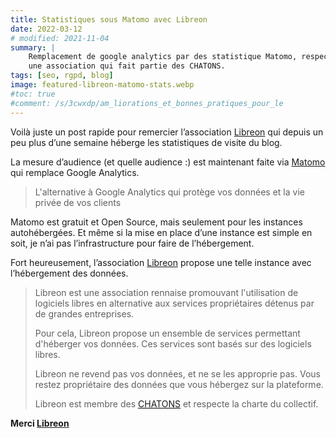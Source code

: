 ```yaml
---
title: Statistiques sous Matomo avec Libreon
date: 2022-03-12
# modified: 2021-11-04
summary: |
    Remplacement de google analytics par des statistique Matomo, respectueuses de la vie privée et hébergées en France par l’association Libreon. Libreon est 
    une association qui fait partie des CHATONS.
tags: [seo, rgpd, blog]
image: featured-libreon-matomo-stats.webp
#toc: true
#comment: /s/3cwxdp/am_liorations_et_bonnes_pratiques_pour_le
---
```


Voilà juste un post rapide pour remercier l’association [Libreon](https://libreon.fr/) qui depuis un peu plus d’une semaine héberge les statistiques de visite du blog. 

La mesure d’audience (et quelle audience :) est maintenant faite via [Matomo](https://fr.matomo.org/) qui remplace Google Analytics. 

> L'alternative à Google Analytics qui protège vos données et la vie privée de vos clients

Matomo est gratuit et Open Source, mais seulement pour les instances autohébergées. Et même si la mise en place d’une instance est simple en soit, je n’ai pas l’infrastructure pour faire de l’hébergement. 

Fort heureusement, l’association [Libreon](https://libreon.fr/) propose une telle instance avec l’hébergement des données. 

> Libreon est une association rennaise promouvant l'utilisation de logiciels libres en alternative aux services propriétaires détenus par de grandes entreprises.
>
> Pour cela, Libreon propose un ensemble de services permettant d'héberger vos données. Ces services sont basés sur des logiciels libres.
>
> Libreon ne revend pas vos données, et ne se les approprie pas. Vous restez propriétaire des données que vous hébergez sur la plateforme.
>
> Libreon est membre des <abbr title="Collectif des Hébergeurs Alternatifs, Transparents, Ouverts, Neutres et Solidaires">[CHATONS](https://www.chatons.org/)</abbr> et respecte la charte du collectif.



**Merci [Libreon](https://libreon.fr/)**